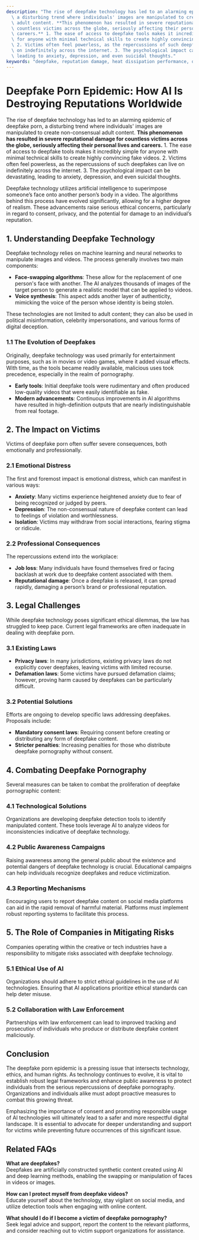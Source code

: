 ```yaml
---
description: "The rise of deepfake technology has led to an alarming epidemic of deepfake porn,\
  \ a disturbing trend where individuals' images are manipulated to create non-consensual\
  \ adult content. **This phenomenon has resulted in severe reputational damage for\
  \ countless victims across the globe, seriously affecting their personal lives and\
  \ careers.** 1. The ease of access to deepfake tools makes it incredibly simple\
  \ for anyone with minimal technical skills to create highly convincing fake videos.\
  \ 2. Victims often feel powerless, as the repercussions of such deepfakes can live\
  \ on indefinitely across the internet. 3. The psychological impact can be devastating,\
  \ leading to anxiety, depression, and even suicidal thoughts."
keywords: "deepfake, reputation damage, heat dissipation performance, die casting process"
---
```

# Deepfake Porn Epidemic: How AI Is Destroying Reputations Worldwide

The rise of deepfake technology has led to an alarming epidemic of deepfake porn, a disturbing trend where individuals' images are manipulated to create non-consensual adult content. **This phenomenon has resulted in severe reputational damage for countless victims across the globe, seriously affecting their personal lives and careers.** 1. The ease of access to deepfake tools makes it incredibly simple for anyone with minimal technical skills to create highly convincing fake videos. 2. Victims often feel powerless, as the repercussions of such deepfakes can live on indefinitely across the internet. 3. The psychological impact can be devastating, leading to anxiety, depression, and even suicidal thoughts.

Deepfake technology utilizes artificial intelligence to superimpose someone’s face onto another person’s body in a video. The algorithms behind this process have evolved significantly, allowing for a higher degree of realism. These advancements raise serious ethical concerns, particularly in regard to consent, privacy, and the potential for damage to an individual’s reputation.

## **1. Understanding Deepfake Technology**

Deepfake technology relies on machine learning and neural networks to manipulate images and videos. The process generally involves two main components:

- **Face-swapping algorithms**: These allow for the replacement of one person's face with another. The AI analyzes thousands of images of the target person to generate a realistic model that can be applied to videos.
- **Voice synthesis**: This aspect adds another layer of authenticity, mimicking the voice of the person whose identity is being stolen.

These technologies are not limited to adult content; they can also be used in political misinformation, celebrity impersonations, and various forms of digital deception. 

### **1.1 The Evolution of Deepfakes**

Originally, deepfake technology was used primarily for entertainment purposes, such as in movies or video games, where it added visual effects. With time, as the tools became readily available, malicious uses took precedence, especially in the realm of pornography.

- **Early tools**: Initial deepfake tools were rudimentary and often produced low-quality videos that were easily identifiable as fake.
- **Modern advancements**: Continuous improvements in AI algorithms have resulted in high-definition outputs that are nearly indistinguishable from real footage.

## **2. The Impact on Victims**

Victims of deepfake porn often suffer severe consequences, both emotionally and professionally. 

### **2.1 Emotional Distress**

The first and foremost impact is emotional distress, which can manifest in various ways:

- **Anxiety**: Many victims experience heightened anxiety due to fear of being recognized or judged by peers.
- **Depression**: The non-consensual nature of deepfake content can lead to feelings of violation and worthlessness.
- **Isolation**: Victims may withdraw from social interactions, fearing stigma or ridicule.

### **2.2 Professional Consequences**

The repercussions extend into the workplace:

- **Job loss**: Many individuals have found themselves fired or facing backlash at work due to deepfake content associated with them.
- **Reputational damage**: Once a deepfake is released, it can spread rapidly, damaging a person’s brand or professional reputation.
  
## **3. Legal Challenges**

While deepfake technology poses significant ethical dilemmas, the law has struggled to keep pace. Current legal frameworks are often inadequate in dealing with deepfake porn.

### **3.1 Existing Laws**

- **Privacy laws**: In many jurisdictions, existing privacy laws do not explicitly cover deepfakes, leaving victims with limited recourse.
- **Defamation laws**: Some victims have pursued defamation claims; however, proving harm caused by deepfakes can be particularly difficult.

### **3.2 Potential Solutions**

Efforts are ongoing to develop specific laws addressing deepfakes. Proposals include:

- **Mandatory consent laws**: Requiring consent before creating or distributing any form of deepfake content.
- **Stricter penalties**: Increasing penalties for those who distribute deepfake pornography without consent.

## **4. Combating Deepfake Pornography**

Several measures can be taken to combat the proliferation of deepfake pornographic content:

### **4.1 Technological Solutions**

Organizations are developing deepfake detection tools to identify manipulated content. These tools leverage AI to analyze videos for inconsistencies indicative of deepfake technology.

### **4.2 Public Awareness Campaigns**

Raising awareness among the general public about the existence and potential dangers of deepfake technology is crucial. Educational campaigns can help individuals recognize deepfakes and reduce victimization.

### **4.3 Reporting Mechanisms**

Encouraging users to report deepfake content on social media platforms can aid in the rapid removal of harmful material. Platforms must implement robust reporting systems to facilitate this process.

## **5. The Role of Companies in Mitigating Risks**

Companies operating within the creative or tech industries have a responsibility to mitigate risks associated with deepfake technology. 

### **5.1 Ethical Use of AI**

Organizations should adhere to strict ethical guidelines in the use of AI technologies. Ensuring that AI applications prioritize ethical standards can help deter misuse.

### **5.2 Collaboration with Law Enforcement**

Partnerships with law enforcement can lead to improved tracking and prosecution of individuals who produce or distribute deepfake content maliciously.

## **Conclusion**

The deepfake porn epidemic is a pressing issue that intersects technology, ethics, and human rights. As technology continues to evolve, it is vital to establish robust legal frameworks and enhance public awareness to protect individuals from the serious repercussions of deepfake pornography. Organizations and individuals alike must adopt proactive measures to combat this growing threat. 

Emphasizing the importance of consent and promoting responsible usage of AI technologies will ultimately lead to a safer and more respectful digital landscape. It is essential to advocate for deeper understanding and support for victims while preventing future occurrences of this significant issue.

## **Related FAQs**

**What are deepfakes?**  
Deepfakes are artificially constructed synthetic content created using AI and deep learning methods, enabling the swapping or manipulation of faces in videos or images.

**How can I protect myself from deepfake videos?**  
Educate yourself about the technology, stay vigilant on social media, and utilize detection tools when engaging with online content.

**What should I do if I become a victim of deepfake pornography?**  
Seek legal advice and support, report the content to the relevant platforms, and consider reaching out to victim support organizations for assistance.
